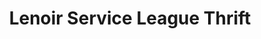 ---
title: "Lenoir Service League Thrift"
url: /lenoir/lenoir-service-league-thrift/
shop: charity
---